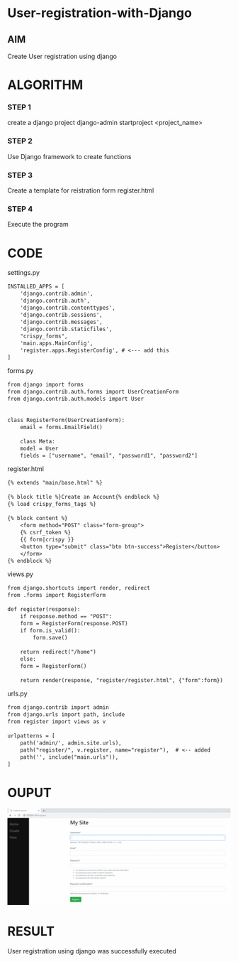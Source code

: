 # User-registration-with-Django

## AIM
Create User registration using django

# ALGORITHM
### STEP 1
create a django project django-admin startproject <project_name>
### STEP 2
Use Django framework to create functions
### STEP 3
Create a template for reistration form register.html
### STEP 4
Execute the program

# CODE
settings.py
~~~
INSTALLED_APPS = [
    'django.contrib.admin',
    'django.contrib.auth',
    'django.contrib.contenttypes',
    'django.contrib.sessions',
    'django.contrib.messages',
    'django.contrib.staticfiles',
    "crispy_forms",
    'main.apps.MainConfig',
    'register.apps.RegisterConfig', # <--- add this
]
~~~
forms.py
~~~
from django import forms
from django.contrib.auth.forms import UserCreationForm
from django.contrib.auth.models import User


class RegisterForm(UserCreationForm):
    email = forms.EmailField()

    class Meta:
	model = User
	fields = ["username", "email", "password1", "password2"]
~~~
register.html
~~~
{% extends "main/base.html" %}

{% block title %}Create an Account{% endblock %}
{% load crispy_forms_tags %}

{% block content %}
    <form method="POST" class="form-group">
	{% csrf_token %}
	{{ form|crispy }}
	<button type="submit" class="btn btn-success">Register</button>
    </form>
{% endblock %}
~~~
views.py
~~~
from django.shortcuts import render, redirect
from .forms import RegisterForm

def register(response):
    if response.method == "POST":
	form = RegisterForm(response.POST)
	if form.is_valid():
	    form.save()

	return redirect("/home")
    else:
	form = RegisterForm()

    return render(response, "register/register.html", {"form":form})
~~~
urls.py
~~~
from django.contrib import admin
from django.urls import path, include
from register import views as v

urlpatterns = [
    path('admin/', admin.site.urls),
    path("register/", v.register, name="register"),  # <-- added
    path('', include("main.urls")),
]
~~~
# OUPUT
![SEC](exp10.png)

# RESULT
User registration using django was successfully executed